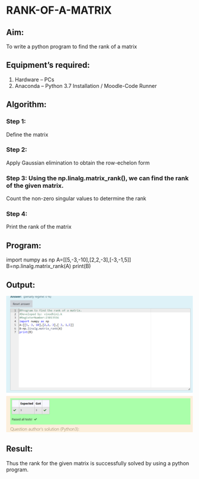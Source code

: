 # RANK-OF-A-MATRIX
## Aim:
To write a python program to find the rank of a matrix
## Equipment’s required:
1. 	Hardware – PCs
2. 	Anaconda – Python 3.7 Installation / Moodle-Code Runner
## Algorithm:
### Step 1:
Define the matrix
### Step 2: 
Apply Gaussian elimination to obtain the row-echelon form
### Step 3: Using the np.linalg.matrix_rank(), we can find the rank of the given matrix.
Count the non-zero singular values to determine the rank
### Step 4: 
Print the rank of the matrix
## Program:
import numpy as np
A=[[5,-3,-10],[2,2,-3],[-3,-1,5]]
B=np.linalg.matrix_rank(A)
print(B)
## Output:
![Alt text](<Screenshot 2023-12-14 103708.png>)
## Result:
Thus the rank for the given matrix is successfully solved by  using a python program.


